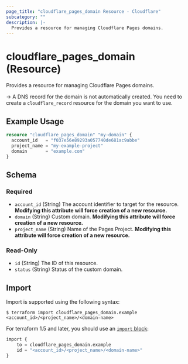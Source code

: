 ```yaml
---
page_title: "cloudflare_pages_domain Resource - Cloudflare"
subcategory: ""
description: |-
  Provides a resource for managing Cloudflare Pages domains.
---
```


# cloudflare_pages_domain (Resource)

Provides a resource for managing Cloudflare Pages domains.

-> A DNS record for the domain is not automatically created. You need to create
   a `cloudflare_record` resource for the domain you want to use.

## Example Usage

```terraform
resource "cloudflare_pages_domain" "my-domain" {
  account_id   = "f037e56e89293a057740de681ac9abbe"
  project_name = "my-example-project"
  domain       = "example.com"
}
```
<!-- schema generated by tfplugindocs -->
## Schema

### Required

- `account_id` (String) The account identifier to target for the resource. **Modifying this attribute will force creation of a new resource.**
- `domain` (String) Custom domain. **Modifying this attribute will force creation of a new resource.**
- `project_name` (String) Name of the Pages Project. **Modifying this attribute will force creation of a new resource.**

### Read-Only

- `id` (String) The ID of this resource.
- `status` (String) Status of the custom domain.

## Import

Import is supported using the following syntax:

```shell
$ terraform import cloudflare_pages_domain.example <account_id>/<project_name>/<domain-name>
```

For terraform 1.5 and later, you should use an [`import` block](https://developer.hashicorp.com/terraform/language/import):
```terraform
import {
    to = cloudflare_pages_domain.example
    id = "<account_id>/<project_name>/<domain-name>"
}
```
